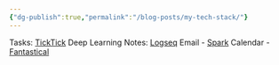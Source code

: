 ```yaml
---
{"dg-publish":true,"permalink":"/blog-posts/my-tech-stack/"}
---
```



Tasks: [TickTick](https://www.ticktick.com)
Deep Learning Notes: [Logseq](https://www.logseq.com)
Email - [Spark](https://sparkmailapp.com/)
Calendar - [Fantastical](https://flexibits.com/fantastical)
